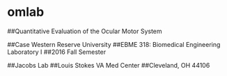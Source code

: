 # omlab
##Quantitative Evaluation of the Ocular Motor System

##Case Western Reserve University
##EBME 318: Biomedical Engineering Laboratory I
##2016 Fall Semester

##Jacobs Lab
##Louis Stokes VA Med Center
##Cleveland, OH 44106
